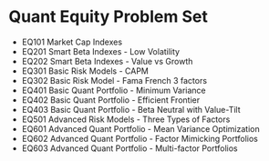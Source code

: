 Quant Equity Problem Set
========================

* EQ101 Market Cap Indexes
* EQ201 Smart Beta Indexes - Low Volatility
* EQ202 Smart Beta Indexes - Value vs Growth
* EQ301 Basic Risk Models - CAPM
* EQ302 Basic Risk Model - Fama French 3 factors
* EQ401 Basic Quant Portfolio - Minimum Variance
* EQ402 Basic Quant Portfolio - Efficient Frontier
* EQ403 Basic Quant Portfolio - Beta Neutral with Value-Tilt
* EQ501 Advanced Risk Models - Three Types of Factors
* EQ601 Advanced Quant Portfolio - Mean Variance Optimization
* EQ602 Advanced Quant Portfolio - Factor Mimicking Portfolios
* EQ603 Advanced Quant Portfolio - Multi-factor Portfolios

